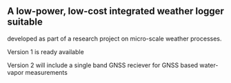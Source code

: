 ## A low-power, low-cost integrated weather logger suitable
developed as part of a research project on micro-scale
weather processes.

Version 1 is ready available

Version 2 will include a single band GNSS reciever for
GNSS based water-vapor measurements
